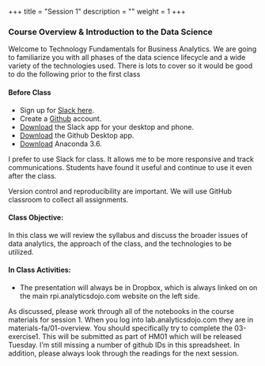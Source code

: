 +++
title = "Session 1"
description = ""
weight = 1
+++

### Course Overview & Introduction to the Data Science
Welcome to Technology Fundamentals for Business Analytics. We are going to familiarize you with all phases of the data science lifecycle and a wide variety of the technologies used.  There is lots to cover so it would be good to do the following prior to the first class


#### Before Class
- Sign up for [Slack here](https://join.slack.com/t/rpi-bsan-2019/shared_invite/enQtNDIwMDE1ODExMTEwLWRlMzExMDlkYmMxN2VhNzk0MDVlMjFlMjMxNjA0NmIxMDI0ZThkNzY1NThjNDVkNzBlNjU2ZmFjMDNhZGI5NmM).
- Create a [Github](http://www.github.com) account.
- [Download](https://slack.com/downloads/) the Slack app for your desktop and phone.
- [Download](https://desktop.github.com) the Github Desktop app.
- [Download](https://www.anaconda.com/download/) Anaconda 3.6.

I prefer to use Slack for class. It allows me to be more responsive and track communications.  Students have found it useful and continue to use it even after the class.

Version control and reproducibility are important.  We will use GitHub classroom to collect all assignments.


#### Class Objective:
In this class we will review the syllabus and discuss the broader issues of data analytics, the approach of the class, and the technologies to be utilized.

#### In Class Activities:
- The presentation will always be in Dropbox, which is always linked on on the main rpi.analyticsdojo.com website on the left side.

As discussed, please work through all of the notebooks in the course materials for session 1.
When you log into lab.analyticsdojo.com they are in materials-fa/01-overview.  You should specifically try to complete the 03-exercise1. This will be submitted as part of HM01 which will be released Tuesday.
I’m still missing a number of github IDs in this spreadsheet.
In addition, please always look through the readings for the next session.
